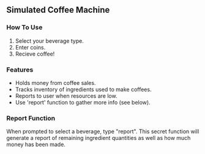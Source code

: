 ## Simulated Coffee Machine

### How To Use
1. Select your beverage type.
2. Enter coins.
3. Recieve coffee!

### Features
- Holds money from coffee sales.
- Tracks inventory of ingredients used to make coffees.
- Reports to user when resources are low.
- Use 'report' function to gather more info (see below).

### Report Function
When prompted to select a beverage, type "report".
This secret function will generate a report of remaining ingredient quantities
as well as how much money has been made.